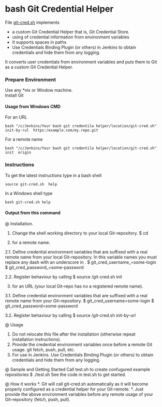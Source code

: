 # bash Git Credential Helper
File [git-cred.sh](https://github.com/it3xl/bash-git-credential-helper/blob/master/git-cred.sh) implements
* a custom Git Credential Helper that is, Git Credential Store.
* using of credential information from environment variables
* It supports spaces in paths
* Use Credentials Binding Plugin (or others) in Jenkins to obtain credentials and hide them from any logging.

It converts user credentials from environment variables and puts them to Git as a custom Git Credential Helper.

### Prepare Environment

Use any \*nix or Window machine.  
Install Git  

#### Usage from Windows CMD

For an URL

    bash "/c/Jenkins/Your bash git credentila helper/location/git-cred.sh"  init-by-rul  https:/example.com/my.repo.git

For a remote name

    bash "/c/Jenkins/Your bash git credentila helper/location/git-cred.sh"  init  origin

### Instructions

To get the latest instructions type in a bash shell

    source git-cred.sh  help
    
In a Windows shell type

    bash git-cred.sh help

 #### Output from this command

@ Installation.

1. Change the shell working directory to your local Git-repository.
 $ cd  <path-to-your-local-Git-Repo>

2. for a remote name.

2.1. Define credential environment variables that are suffixed with a real remote name from your local Git-repository.
    In this variable names you must replace any dash with an underscore in <remote-name>.
 $ git_cred_username_<remote-name>=some-login
 $ git_cred_password_<remote-name>=some-password

2.2. Register behaviour by calling
 $ source <path-to>/git-cred.sh  init  <remote-name>

3. for an URL (your local Git-repo has no a registered remote name).

3.1. Define credential environment variables that are suffixed
    with a real remote name from your Git-repository.
 $ git_cred_username=some-login
 $ git_cred_password=some-password

3.2. Register behaviour by calling
 $ source <path-to>/git-cred.sh  init-by-url <remote-Git-repo-url>

@ Usage
1. Do not relocate this file after the installation
   (otherwise repeat installation instructions).
2. Provide the credential environment variables once before a remote Git usage.
   git fetch, push, pull, etc.
3. For use in Jenkins. Use Credentials Binding Plugin (or others)
   to obtain credentials and hide them from any logging.

@ Sample and Getting Started
Call test.sh to create confugured example repositories
 $ ./test.sh
See the code in test.sh to get started.

@ How it works
*. Git will call git-cred.sh automatically as it will become
   properly configured as a credential helper for your Git-remote.
*. Just provide the above environment variables before any
   remote usage of your Git-repository (fetch, push, pull).

